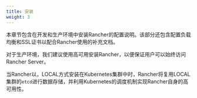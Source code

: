 ```yaml
---
title: 安装
weight: 3
---
```


本章节包含在开发和生产环境中安装Rancher的配置说明。该部分还包含配置负载均衡和SSL证书以配合Rancher使用的补充文档。

对于生产环境，我们建议使用高可用安装Rancher，以便保证用户可以始终访问Rancher Server。

当Rancher以，LOCAL方式安装在Kubernetes集群中时，Rancher将复用LOCAL集群的`etcd`进行数据存储，并利用Kubernetes的调度机制实现Rancher自身的高可用性。
